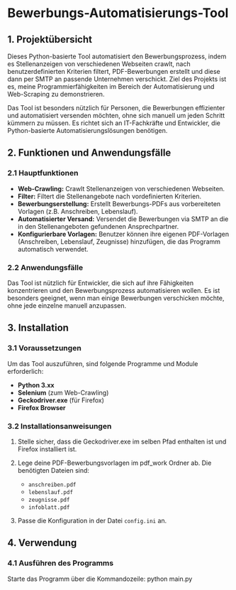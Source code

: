 # Bewerbungs-Automatisierungs-Tool

## 1. Projektübersicht
Dieses Python-basierte Tool automatisiert den Bewerbungsprozess, indem es Stellenanzeigen von verschiedenen Webseiten crawlt, nach benutzerdefinierten Kriterien filtert, PDF-Bewerbungen erstellt und diese dann per SMTP an passende Unternehmen verschickt. Ziel des Projekts ist es, meine Programmierfähigkeiten im Bereich der Automatisierung und Web-Scraping zu demonstrieren.

Das Tool ist besonders nützlich für Personen, die Bewerbungen effizienter und automatisiert versenden möchten, ohne sich manuell um jeden Schritt kümmern zu müssen. Es richtet sich an IT-Fachkräfte und Entwickler, die Python-basierte Automatisierungslösungen benötigen.

## 2. Funktionen und Anwendungsfälle
### 2.1 Hauptfunktionen
- **Web-Crawling:** Crawlt Stellenanzeigen von verschiedenen Webseiten.
- **Filter:** Filtert die Stellenangebote nach vordefinierten Kriterien.
- **Bewerbungserstellung:** Erstellt Bewerbungs-PDFs aus vorbereiteten Vorlagen (z.B. Anschreiben, Lebenslauf).
- **Automatisierter Versand:** Versendet die Bewerbungen via SMTP an die in den Stellenangeboten gefundenen Ansprechpartner.
- **Konfigurierbare Vorlagen:** Benutzer können ihre eigenen PDF-Vorlagen (Anschreiben, Lebenslauf, Zeugnisse) hinzufügen, die das Programm automatisch verwendet.

### 2.2 Anwendungsfälle
Das Tool ist nützlich für Entwickler, die sich auf ihre Fähigkeiten konzentrieren und den Bewerbungsprozess automatisieren wollen. Es ist besonders geeignet, wenn man einige Bewerbungen verschicken möchte, ohne jede einzelne manuell anzupassen.

## 3. Installation
### 3.1 Voraussetzungen
Um das Tool auszuführen, sind folgende Programme und Module erforderlich:
- **Python 3.xx**
- **Selenium** (zum Web-Crawling)
- **Geckodriver.exe** (für Firefox)
- **Firefox Browser**

### 3.2 Installationsanweisungen
1. Stelle sicher, dass die Geckodriver.exe im selben Pfad enthalten ist und Firefox installiert ist.

2. Lege deine PDF-Bewerbungsvorlagen im pdf_work Ordner ab. Die benötigten Dateien sind:
   - `anschreiben.pdf`
   - `lebenslauf.pdf`
   - `zeugnisse.pdf`
   - `infoblatt.pdf`

3. Passe die Konfiguration in der Datei `config.ini` an.

## 4. Verwendung
### 4.1 Ausführen des Programms
Starte das Programm über die Kommandozeile:
python main.py
